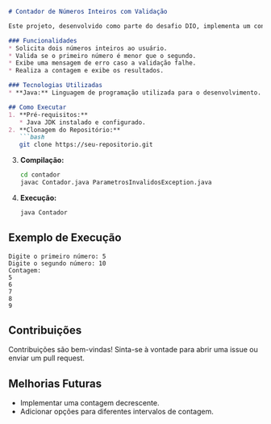 ```markdown
# Contador de Números Inteiros com Validação

Este projeto, desenvolvido como parte do desafio DIO, implementa um contador simples em Java. O programa solicita dois números inteiros ao usuário e exibe uma contagem crescente entre eles, desde que o primeiro seja menor que o segundo.

### Funcionalidades
* Solicita dois números inteiros ao usuário.
* Valida se o primeiro número é menor que o segundo.
* Exibe uma mensagem de erro caso a validação falhe.
* Realiza a contagem e exibe os resultados.

### Tecnologias Utilizadas
* **Java:** Linguagem de programação utilizada para o desenvolvimento.

## Como Executar
1. **Pré-requisitos:**
   * Java JDK instalado e configurado.
2. **Clonagem do Repositório:**
   ```bash
   git clone https://seu-repositorio.git
   ``` 
   <!-- Substitua pelo URL correto do seu repositório -->
3. **Compilação:**
   ```bash
   cd contador
   javac Contador.java ParametrosInvalidosException.java
   ```
4. **Execução:**
   ```bash
   java Contador
   ```

## Exemplo de Execução
```
Digite o primeiro número: 5
Digite o segundo número: 10
Contagem:
5
6
7
8
9
```

## Contribuições
Contribuições são bem-vindas! Sinta-se à vontade para abrir uma issue ou enviar um pull request.

## Melhorias Futuras
* Implementar uma contagem decrescente.
* Adicionar opções para diferentes intervalos de contagem.
```
